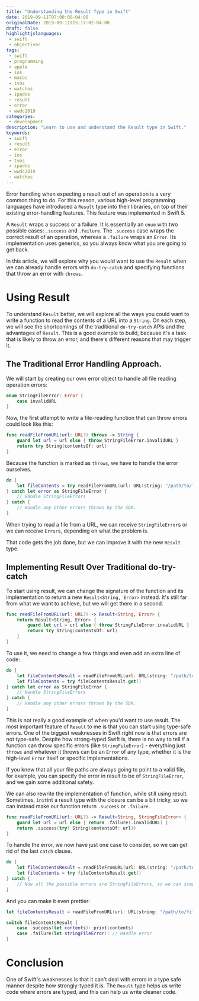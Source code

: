```yaml
---
title: "Understanding the Result Type in Swift"
date: 2019-09-11T07:00:00-04:00
originalDate: 2019-09-11T15:17:02-04:00
draft: false
highlightjslanguages:
 - swift
 - objectivec
tags:
 - swift
 - programming
 - apple
 - ios
 - macos
 - tvos
 - watchos
 - ipados
 - result
 - error
 - wwdc2019
categories:
 - development
description: "Learn to use and understand the Result type in Swift."
keywords:
 - swift
 - result
 - error
 - ios
 - tvos
 - ipados
 - wwdc2019
 - watchos
---
```


Error handling when expecting a result out of an operation is a very common thing to do. For this reason, various high-level programming languages have introduced a `Result` type into their libraries, on top of their existing error-handling features. This feature was implemented in Swift 5.

A `Result` wraps a success or a failure. It is essentially an `enum` with two possible cases: `.success` and `.failure`. The `.success` case wraps the correct result of an operation, whereas a `.failure` wraps an `Error`. Its implementation uses generics, so you always know what you are going to get back.

In this article, we will explore why you would want to use the `Result` when we can already handle errors with `do-try-catch` and specifying functions that throw an error with `throws`.

# Using Result

To understand `Result` better, we will explore all the ways you could want to write a function to read the contents of a URL into a `String`. On each step, we will see the shortcomings of the traditional `do-try-catch` APIs and the advantages of `Result`. This is a good example to build, because it's a task that is likely to throw an error, and there's different reasons that may trigger it.

## The Traditional Error Handling Approach.

We will start by creating our own error object to handle all file reading operation errors:

```swift
enum StringFileError: Error {
    case invalidURL
}
```

Now, the first attempt to write a file-reading function that can throw errors could look like this:

```swift
func readFileFromURL(url: URL?) throws -> String {
    guard let url = url else { throw StringFileError.invalidURL }
    return try String(contentsOf: url)
}
```

Because the function is marked as `throws`, we have to handle the error ourselves.

```swift
do {
    let fileContents = try readFileFromURL(url: URL(string: "/path/to/file"))
} catch let error as StringFileError {
    // Handle StringFileErrors
} catch {
    // Handle any other errors thrown by the SDK.
}
```

When trying to read a file from a URL, we can receive `StringFileError`s or we can receive `Error`s, depending on what the problem is.

That code gets the job done, but we can improve it with the new `Result` type.

## Implementing Result Over Traditional do-try-catch

To start using result, we can change the signature of the function and its implementation to return a new `Result<String, Error>` instead. It's still far from what we want to achieve, but we will get there in a second.

```swift
func readFileFromURL(url: URL?) -> Result<String, Error> {
    return Result<String, Error> {
        guard let url = url else { throw StringFileError.invalidURL }
        return try String(contentsOf: url)
    }
}
```

To use it, we need to change a few things and even add an extra line of code:

```swift
do {
    let fileContentsResult = readFileFromURL(url: URL(string: "/path/to/file"))
    let fileContents = try fileContentsResult.get()
} catch let error as StringFileError {
    // Handle StringFileErrors
} catch {
    // Handle any other errors thrown by the SDK.
}
```

This is not really a good example of when you'd want to use result. The most important feature of `Result` to me is that you can start using type-safe errors. One of the biggest weaknesses in Swift right now is that errors are not type-safe. Despite how strong-typed Swift is, there is no way to tell if a function can throw specific errors (like `StringFileError`) - everything just `throws` and whatever it throws can be an `Error` of any type, whether it is the high-level `Error` itself or specific implementations.

If you knew that all your file paths are always going to point to a valid file, for example, you can specify the error in result to be of `StringFileError`, and we gain some additional safety.

We can also rewrite the implementation of function, while still using result. Sometimes, `init`int a result type with the closure can be a bit tricky, so we can instead make our function return `.success` or `.failure`.

```swift
func readFileFromURL(url: URL?) -> Result<String, StringFileError> {
    guard let url = url else { return .failure(.invalidURL) }
    return .success(try! String(contentsOf: url))
}
```

To handle the error, we now have just one case to consider, so we can get rid of the last `catch` clause.

```swift
do {
    let fileContentsResult = readFileFromURL(url: URL(string: "/path/to/file"))
    let fileContents = try fileContentsResult.get()
} catch {
    // Now all the possible errors are StringFileErrors, so we can simplify the catch clauses into one
}
```

And you can make it even prettier:

```swift
let fileContentsResult = readFileFromURL(url: URL(string: "/path/to/file"))

switch fileContentsResult {
    case .success(let contents): print(contents)
    case .failure(let stringFileError): // Handle error
}
```

# Conclusion

One of Swift's weaknesses is that it can't deal with errors in a type safe manner despite how strongly-typed it is. The `Result` type helps us write code where errors are typed, and this can help us write cleaner code.

